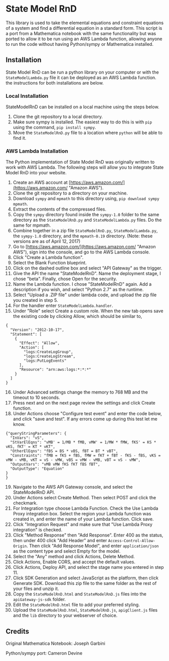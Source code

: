 # State Model RnD

This library is used to take the elemental equations and constraint equations of a system and find a differential equation in a standard form. This script is a port from a Mathematica notebook with the same functionality but was ported to allow it to be run using an AWS Lambda function, allowing anyone to run the code without having Python/sympy or Mathematica installed.

## Installation

State Model RnD can be run a python library on your computer or with the `StateModelLambda.py` file it can be deployed as an AWS Lambda function. the instructions for both installations are below.

### Local Installation
StateModelRnD can be installed on a local machine using the steps below.

1. Clone the git repository to a local directory.
2. Make sure sympy is installed. The easiest way to do this is with `pip` using the command, `pip install sympy`.
3. Move the `StateModelRnD.py` file to a location where `python` will be able to find it.

### AWS Lambda Installation
The Python implementation of State Model RnD was originally written to work with AWS Lambda. The following steps will allow you to integrate State Model RnD into your website.

1. Create an AWS account at [https://aws.amazon.com/](https://aws.amazon.com/ "Amazon AWS").
2. Clone the git repository to a directory on your machine.
3. Download `sympy` and `mpmath` to this directory using, `pip download sympy mpmath`.
4. Extract the contents of the compressed files.
5. Copy the `sympy` directory found inside the `sympy-1.0` folder to the same directory as the `StateModelRnD.py` and `StateModelLambda.py` files. Do the same for mpmath.
6. Combine together in a zip file `StateModelRnD.py`, `StateModelLambda.py`, the `sympy-1.0` directory, and the `mpmath-0.19` directory. (Note: these versions are as of April 12, 2017)
7. Go to [https://aws.amazon.com/](https://aws.amazon.com/ "Amazon AWS"), sign into the console, and go to the AWS Lambda console.
8. Click "Create a Lambda function".
9. Select the Blank Function blueprint.
10. Click on the dashed outline box and select "API Gateway" as the trigger.
11. Give the API the name "StateModelRnD". Name the deployment stage, I chose "beta". Finally, chose Open for the security.
12. Name the Lambda function. I chose "StateModelRnD" again. Add a description if you wish, and select "Python 2.7" as the runtime.
13. Select "Upload a .ZIP file" under lambda code, and upload the zip file you created in step 5.
14. For the handler enter `StateModelLambda.handler`.
15. Under "Role" select Create a custom role. When the new tab opens save the existing code by clicking Allow, which should be similar to,
~~~~
{
  "Version": "2012-10-17",
  "Statement": [
    {
      "Effect": "Allow",
      "Action": [
        "logs:CreateLogGroup",
        "logs:CreateLogStream",
        "logs:PutLogEvents"
      ],
      "Resource": "arn:aws:logs:*:*:*"
    }
  ]
}
~~~~
16. Under Advanced settings change the memory to 768 MB and the timeout to 10 seconds.
17. Press next and on the next page review the settings and click Create function.
18. Under Actions choose "Configure test event" and enter the code below, and click "save and test". If any errors come up during this test let me know.
~~~~
{"queryStringParameters": {
  "InVars": "vS",
  "StVarElEqns": "vMB' = 1/MB * fMB, vMW' = 1/MW * fMW, fKS' = KS * vKS, fKT' = KT * vKT",
  "OtherElEqns": "fBS = BS * vBS, fBT = BT * vBT",
  "Constraints": "fMB = fKS + fBS, fMW = fKT + fBT - fKS - fBS, vKS = vMW - vMB, vKT = vS - vMW, vBS = vMW - vMB, vBT = vS - vMW",
  "OutputVars": "vMB vMW fKS fKT fBS fBT",
  "OutputType": "Equation"
}
}
~~~~
19. Navigate to the AWS API Gateway console, and select the StateModelRnD API.
20. Under Actions select Create Method. Then select POST and click the checkmark.
21. For Integration type choose Lambda Function. Check the Use Lambda Proxy integration box. Select the region your Lambda function was created in, and enter the name of your Lambda function. Click save.
22. Click "Integration Request" and make sure that "Use Lambda Proxy integration" is checked.
23. Click "Method Response" then "Add Response". Enter 400 as the status, then under 400 click "Add Header" and enter `Access-Control-Allow-Origin`. Then click "Add Response Model", and enter `application/json` as the content type and select Empty for the model.
24. Select the "Any" method and click Actions, Delete Method.
25. Click Actions, Enable CORS, and accept the default values.
26. Click Actions, Deploy API, and select the stage name you entered in step 11.
27. Click SDK Generation and select JavaScript as the platform, then click Generate SDK. Download this zip file to the same folder as the rest of your files and unzip it.
28. Copy the `StateModelRnD.html` and `StateModelRnD.js` files into the `apiGateway-js-sdk` folder.
29. Edit the `StateModelRnD.html` file to add your preferred styling.
30. Upload the `StateModelRnD.html`, `StateModelRnD.js`, `apigClient.js` files and the `lib` directory to your webserver of choice.

## Credits

Original Mathematica Notebook: Joseph Garbini

Python/sympy port: Cameron Devine
